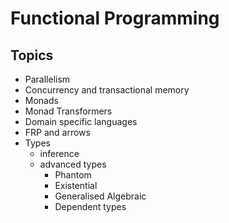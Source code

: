 # Functional Programming

## Topics
- Parallelism
- Concurrency and transactional memory
- Monads
- Monad Transformers
- Domain specific languages
- FRP and arrows
- Types
    - inference
    - advanced types 
        - Phantom
        - Existential
        - Generalised Algebraic
        - Dependent types
